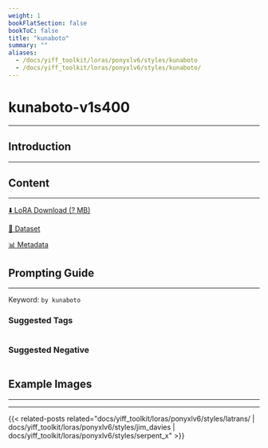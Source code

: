 ```yaml
---
weight: 1
bookFlatSection: false
bookToC: false
title: "kunaboto"
summary: ""
aliases:
  - /docs/yiff_toolkit/loras/ponyxlv6/styles/kunaboto
  - /docs/yiff_toolkit/loras/ponyxlv6/styles/kunaboto/
---
```


<!--markdownlint-disable MD025 MD033 -->

# kunaboto-v1s400

---

## Introduction

---

## Content

---

[⬇️ LoRA Download (? MB)]()

[📐 Dataset]()

[📊 Metadata]()

## Prompting Guide

---

Keyword: `by kunaboto`

### Suggested Tags

```md
```

### Suggested Negative

```md
```

## Example Images

---

<div class="image-grid">
  <div class="image-grid-container">
    <a href="">
    </a>
    <a href="">
    </a>
  </div>
</div>

---

<!--
HUGO_SEARCH_EXCLUDE_START
-->
{{< related-posts related="docs/yiff_toolkit/loras/ponyxlv6/styles/latrans/ | docs/yiff_toolkit/loras/ponyxlv6/styles/jim_davies | docs/yiff_toolkit/loras/ponyxlv6/styles/serpent_x" >}}
<!--
HUGO_SEARCH_EXCLUDE_END
-->
